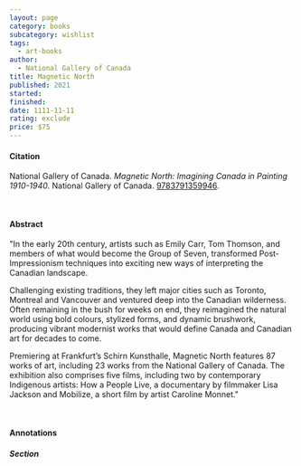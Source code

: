 ```yaml
---
layout: page
category: books
subcategory: wishlist
tags:
  - art-books
author:
  - National Gallery of Canada
title: Magnetic North
published: 2021
started:
finished:
date: 1111-11-11
rating: exclude
price: $75
---
```


#### Citation

National Gallery of Canada. *Magnetic North: Imagining Canada in Painting 1910-1940.* National Gallery of Canada. [9783791359946](https://boutique.gallery.ca/products/magnetic-north-imagining-canada-in-painting-1910-1940-english).

<br>

#### Abstract

"In the early 20th century, artists such as Emily Carr, Tom Thomson, and members of what would become the Group of Seven, transformed Post-Impressionism techniques into exciting new ways of interpreting the Canadian landscape.

Challenging existing traditions, they left major cities such as Toronto, Montreal and Vancouver and ventured deep into the Canadian wilderness. Often remaining in the bush for weeks on end, they reimagined the natural world using bold colours, stylized forms, and dynamic brushwork, producing vibrant modernist works that would define Canada and Canadian art for decades to come.

Premiering at Frankfurt’s Schirn Kunsthalle, Magnetic North features 87 works of art, including 23 works from the National Gallery of Canada. The exhibition also comprises five films, including two by contemporary Indigenous artists: How a People Live, a documentary by filmmaker Lisa Jackson and Mobilize, a short film by artist Caroline Monnet."

<br>

#### Annotations

##### Section
